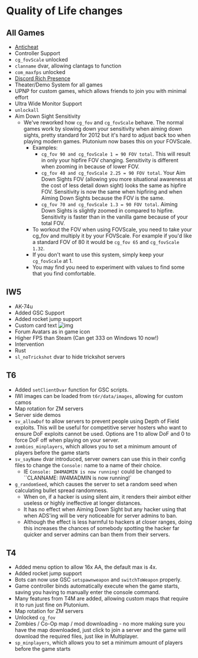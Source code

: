 # Quality of Life changes

## All Games
* [Anticheat](cheat-policy)
* Controller Support
* `cg_fovScale` unlocked
* `clanname` dvar, allowing clantags to function
* `com_maxfps` unlocked
* [Discord Rich Presence](discord-rpc)
* Theater/Demo System for all games
* UPNP for custom games, which allows friends to join you with minimal effort
* Ultra Wide Monitor Support
* `unlockall`
* Aim Down Sight Sensitivity
  * We've reworked how `cg_fov` and `cg_fovScale` behave. The normal games work by slowing down your sensitivity when aiming down sights, pretty standard for 2012 but it's hard to adjust back too when playing modern games. Plutonium now bases this on your FOVScale.
    * Examples:
      * `cg_fov 90 and cg_fovScale 1 = 90 FOV total`. This will result in only your hipfire FOV changing. Sensitivity is different when zooming in because of lower FOV.
      * `cg_fov 40 and cg_fovScale 2.25 = 90 FOV total`. Your Aim Down Sights FOV (allowing you more situational awareness at the cost of less detail down sight) looks the same as hipfire FOV. Sensitivity is now the same when hipfiring and when Aiming Down Sights because the FOV is the same.
      * `cg_fov 70 and cg_fovScale 1.3 = 90 FOV total`. Aiming Down Sights is slightly zoomed in compared to hipfire. Sensitivity is faster than in the vanilla game because of your total FOV.
    * To workout the FOV when using FOVScale, you need to take your cg_fov and multiply it by your FOVScale. For example if you'd like a standard FOV of 80 it would be `cg_fov 65` and `cg_fovScale 1.32`.
    * If you don't want to use this system, simply keep your `cg_fovScale` at 1.
    * You may find you need to experiment with values to find some that you find comfortable.

## IW5
* AK-74u
* Added GSC Support
* Added rocket jump support
* Custom card text ![img](https://i.imgur.com/tX5tNqX.png)
* Forum Avatars as in game icon
* Higher FPS than Steam (Can get 333 on Windows 10 now!)
* Intervention
* Rust
* `sl_noTrickshot` dvar to hide trickshot servers

## T6
* Added `setClientDvar` function for GSC scripts.
* IWI images can be loaded from `t6r/data/images`, allowing for custom camos
* Map rotation for ZM servers
* Server side demos
* `sv_allowDof` to allow servers to prevent people using Depth of Field exploits. This will be useful for competitive server hosters who want to ensure DoF exploits cannot be used. Options are 1 to allow DoF and 0 to force DoF off when playing on your server.
* `zombies_minplayers`, which allows you to set a minimum amount of players before the game starts
* `sv_sayName` dvar introduced, server owners can use this in their config files to change the `Console:` name to a name of their choice.
  * IE `Console: IW4MADMIN is now running!` could be changed to ``CLANNAME: IW4MADMIN is now running!`
* `g_randomSeed`, which causes the server to set a random seed when calculating bullet spread randomness.
  * When on, if a hacker is using silent aim, it renders their aimbot either useless or highly ineffective at longer distances.
  * It has no effect when Aiming Down Sight but any hacker using that when ADS'ing will be very noticeable for server admins to ban.
  * Although the effect is less harmful to hackers at closer ranges, doing this increases the chances of somebody spotting the hacker far quicker and server admins can ban them from their servers.

## T4
* Added menu option to allow 16x AA, the default max is 4x.
* Added rocket jump support
* Bots can now use GSC `setspawnweapon` and `switchToWeapon` properly.
* Game controller binds automatically execute when the game starts, saving you having to manually enter the console command.
* Many features from T4M are added, allowing custom maps that require it to run just fine on Plutonium.
* Map rotation for ZM servers
* Unlocked `cg_fov`
* Zombies / Co-Op map / mod downloading - no more making sure you have the map downloaded, just click to join a server and the game will download the required files, just like in Multiplayer.
* `sp_minplayers`, which allows you to set a minimum amount of players before the game starts
